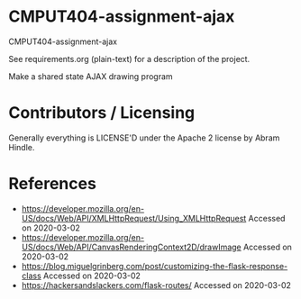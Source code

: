 CMPUT404-assignment-ajax
==============================

CMPUT404-assignment-ajax

See requirements.org (plain-text) for a description of the project.

Make a shared state AJAX drawing program

Contributors / Licensing
========================

Generally everything is LICENSE'D under the Apache 2 license by Abram Hindle.

References
========================
- https://developer.mozilla.org/en-US/docs/Web/API/XMLHttpRequest/Using_XMLHttpRequest Accessed on 2020-03-02
- https://developer.mozilla.org/en-US/docs/Web/API/CanvasRenderingContext2D/drawImage Accessed on 2020-03-02
- https://blog.miguelgrinberg.com/post/customizing-the-flask-response-class Accessed on 2020-03-02
- https://hackersandslackers.com/flask-routes/ Accessed on 2020-03-02



